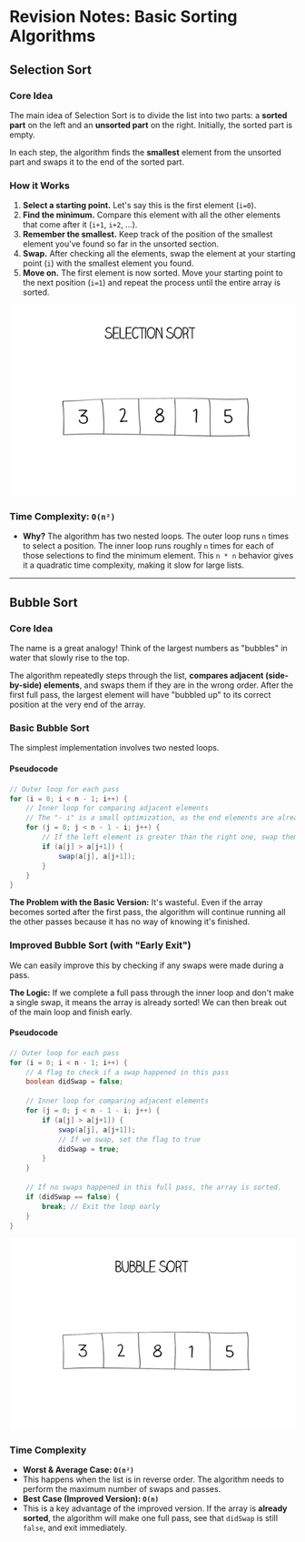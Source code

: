 
# Revision Notes: Basic Sorting Algorithms

## Selection Sort

### Core Idea

The main idea of Selection Sort is to divide the list into two parts: a **sorted part** on the left and an **unsorted part** on the right. Initially, the sorted part is empty.

In each step, the algorithm finds the **smallest** element from the unsorted part and swaps it to the end of the sorted part.

### How it Works
1.  **Select a starting point.** Let's say this is the first element (`i=0`).
2.  **Find the minimum.** Compare this element with all the other elements that come after it (`i+1`, `i+2`, ...).
3.  **Remember the smallest.** Keep track of the position of the smallest element you've found so far in the unsorted section.
4.  **Swap.** After checking all the elements, swap the element at your starting point (`i`) with the smallest element you found.
5.  **Move on.** The first element is now sorted. Move your starting point to the next position (`i=1`) and repeat the process until the entire array is sorted.

![Animation of Selection Sort](../../assets/selection-600.gif)

### Time Complexity: `O(n²)`

*   **Why?** The algorithm has two nested loops. The outer loop runs `n` times to select a position. The inner loop runs roughly `n` times for each of those selections to find the minimum element. This `n * n` behavior gives it a quadratic time complexity, making it slow for large lists.

---

## Bubble Sort

### Core Idea

The name is a great analogy! Think of the largest numbers as "bubbles" in water that slowly rise to the top.

The algorithm repeatedly steps through the list, **compares adjacent (side-by-side) elements**, and swaps them if they are in the wrong order. After the first full pass, the largest element will have "bubbled up" to its correct position at the very end of the array.

### Basic Bubble Sort

The simplest implementation involves two nested loops.

#### Pseudocode

```java
// Outer loop for each pass
for (i = 0; i < n - 1; i++) {
    // Inner loop for comparing adjacent elements
    // The "- i" is a small optimization, as the end elements are already sorted
    for (j = 0; j < n - 1 - i; j++) {
        // If the left element is greater than the right one, swap them
        if (a[j] > a[j+1]) {
            swap(a[j], a[j+1]);
        }
    }
}
```

**The Problem with the Basic Version:** It's wasteful. Even if the array becomes sorted after the first pass, the algorithm will continue running all the other passes because it has no way of knowing it's finished.

### Improved Bubble Sort (with "Early Exit")

We can easily improve this by checking if any swaps were made during a pass.

**The Logic:** If we complete a full pass through the inner loop and don't make a single swap, it means the array is already sorted! We can then break out of the main loop and finish early.

#### Pseudocode

```java
// Outer loop for each pass
for (i = 0; i < n - 1; i++) {
    // A flag to check if a swap happened in this pass
    boolean didSwap = false;

    // Inner loop for comparing adjacent elements
    for (j = 0; j < n - 1 - i; j++) {
        if (a[j] > a[j+1]) {
            swap(a[j], a[j+1]);
            // If we swap, set the flag to true
            didSwap = true;
        }
    }

    // If no swaps happened in this full pass, the array is sorted.
    if (didSwap == false) {
        break; // Exit the loop early
    }
}
```

![Animation of Bubble Sort](../../assets/bubble-640.gif)

### Time Complexity

*   **Worst & Average Case: `O(n²)`**
  *   This happens when the list is in reverse order. The algorithm needs to perform the maximum number of swaps and passes.
*   **Best Case (Improved Version): `O(n)`**
  *   This is a key advantage of the improved version. If the array is **already sorted**, the algorithm will make one full pass, see that `didSwap` is still `false`, and exit immediately.